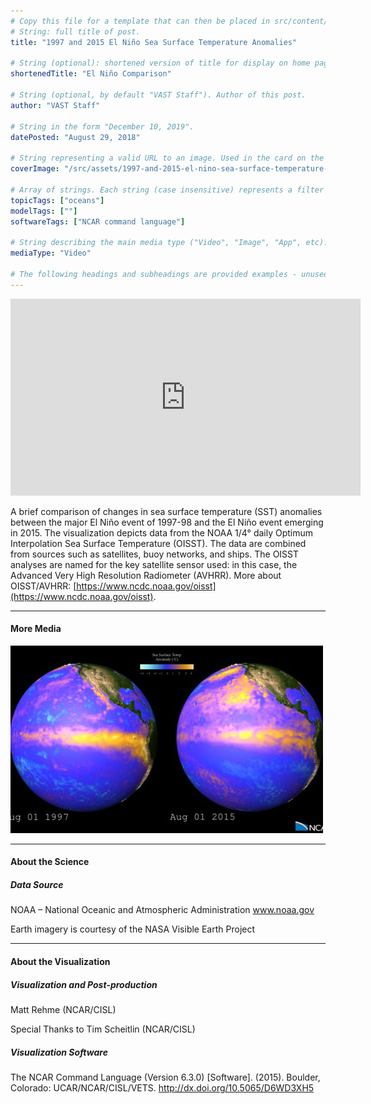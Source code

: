 ```yaml
---
# Copy this file for a template that can then be placed in src/content/visualizations.
# String: full title of post.
title: "1997 and 2015 El Niño Sea Surface Temperature Anomalies"

# String (optional): shortened version of title for display on home page in card.
shortenedTitle: "El Niño Comparison"

# String (optional, by default "VAST Staff"). Author of this post.
author: "VAST Staff"

# String in the form "December 10, 2019".
datePosted: "August 29, 2018" 

# String representing a valid URL to an image. Used in the card on the main page.
coverImage: "/src/assets/1997-and-2015-el-nino-sea-surface-temperature-anomalies.jpg"

# Array of strings. Each string (case insensitive) represents a filter from the front page. Tags that do not correspond to a current filter will be ignored for filtering.
topicTags: ["oceans"]
modelTags: [""]
softwareTags: ["NCAR command language"]

# String describing the main media type ("Video", "Image", "App", etc). Is displayed in the post heading as a small tag.
mediaType: "Video"

# The following headings and subheadings are provided examples - unused ones can be deleted.
---
```


<iframe width="560" height="315" src="https://www.youtube.com/embed/whsQbIwWjBo?si=Op4PfdLu5H9ny7Zi" title="YouTube video player" frameborder="0" allow="accelerometer; autoplay; clipboard-write; encrypted-media; gyroscope; picture-in-picture; web-share" referrerpolicy="strict-origin-when-cross-origin" allowfullscreen></iframe>

A brief comparison of changes in sea surface temperature (SST) anomalies between the major El Niño event of 1997-98 and the El Niño event emerging in 2015. The visualization depicts data from the NOAA 1/4° daily Optimum Interpolation Sea Surface Temperature (OISST). The data are combined from sources such as satellites, buoy networks, and ships. The OISST analyses are named for the key satellite sensor used: in this case, the Advanced Very High Resolution Radiometer (AVHRR). More about OISST/AVHRR: [https://www.ncdc.noaa.gov/oisst](https://www.ncdc.noaa.gov/oisst).

____

#### More Media
![1997 and 2015 El Niño Sea Surface Temperature Anomalies.](../../assets/1997-and-2015-el-nino-sea-surface-temperature-anomalies.jpg)

____

#### About the Science

##### Data Source

NOAA – National Oceanic and Atmospheric Administration www.noaa.gov

Earth imagery is courtesy of the NASA Visible Earth Project
___

#### About the Visualization

##### Visualization and Post-production

Matt Rehme (NCAR/CISL)

Special Thanks to Tim Scheitlin (NCAR/CISL)

##### Visualization Software

The NCAR Command Language (Version 6.3.0) [Software]. (2015). Boulder, Colorado: UCAR/NCAR/CISL/VETS. http://dx.doi.org/10.5065/D6WD3XH5